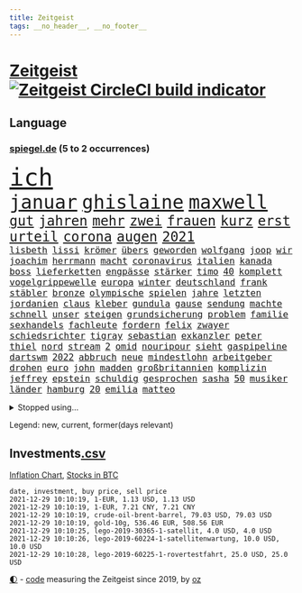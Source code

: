 ```yaml
---
title: Zeitgeist
tags: __no_header__, __no_footer__
---
```


# [Zeitgeist](https://oliz.io/zeitgeist/) [![Zeitgeist CircleCI build indicator](https://circleci.com/gh/ooz/zeitgeist.svg?style=shield)](https://circleci.com/gh/ooz/zeitgeist)

## Language

<h3><a href="https://www.spiegel.de" target="_blank">spiegel.de</a> (5 to 2 occurrences)</h3>
<p style="font-family:monospace">
<span style="font-size:32pt"><a href="news_links.html#ich" class="current">ich</a></span>
<br>
<span style="font-size:25pt"><a href="news_links.html#januar" class="current">januar</a></span>
<span style="font-size:25pt"><a href="news_links.html#ghislaine" class="current">ghislaine</a></span>
<span style="font-size:25pt"><a href="news_links.html#maxwell" class="current">maxwell</a></span>
<br>
<span style="font-size:18pt"><a href="news_links.html#gut" class="current">gut</a></span>
<span style="font-size:18pt"><a href="news_links.html#jahren" class="current">jahren</a></span>
<span style="font-size:18pt"><a href="news_links.html#mehr" class="current">mehr</a></span>
<span style="font-size:18pt"><a href="news_links.html#zwei" class="current">zwei</a></span>
<span style="font-size:18pt"><a href="news_links.html#frauen" class="current">frauen</a></span>
<span style="font-size:18pt"><a href="news_links.html#kurz" class="current">kurz</a></span>
<span style="font-size:18pt"><a href="news_links.html#erst" class="current">erst</a></span>
<span style="font-size:18pt"><a href="news_links.html#urteil" class="current">urteil</a></span>
<span style="font-size:18pt"><a href="news_links.html#corona" class="current">corona</a></span>
<span style="font-size:18pt"><a href="news_links.html#augen" class="current">augen</a></span>
<span style="font-size:18pt"><a href="news_links.html#2021" class="current">2021</a></span>
<br>
<span style="font-size:12pt"><a href="news_links.html#lisbeth" class="new">lisbeth</a></span>
<span style="font-size:12pt"><a href="news_links.html#lissi" class="new">lissi</a></span>
<span style="font-size:12pt"><a href="news_links.html#krömer" class="new">krömer</a></span>
<span style="font-size:12pt"><a href="news_links.html#übers" class="current">übers</a></span>
<span style="font-size:12pt"><a href="news_links.html#geworden" class="current">geworden</a></span>
<span style="font-size:12pt"><a href="news_links.html#wolfgang" class="current">wolfgang</a></span>
<span style="font-size:12pt"><a href="news_links.html#joop" class="current">joop</a></span>
<span style="font-size:12pt"><a href="news_links.html#wir" class="current">wir</a></span>
<span style="font-size:12pt"><a href="news_links.html#joachim" class="current">joachim</a></span>
<span style="font-size:12pt"><a href="news_links.html#herrmann" class="current">herrmann</a></span>
<span style="font-size:12pt"><a href="news_links.html#macht" class="current">macht</a></span>
<span style="font-size:12pt"><a href="news_links.html#coronavirus" class="current">coronavirus</a></span>
<span style="font-size:12pt"><a href="news_links.html#italien" class="current">italien</a></span>
<span style="font-size:12pt"><a href="news_links.html#kanada" class="current">kanada</a></span>
<span style="font-size:12pt"><a href="news_links.html#boss" class="current">boss</a></span>
<span style="font-size:12pt"><a href="news_links.html#lieferketten" class="current">lieferketten</a></span>
<span style="font-size:12pt"><a href="news_links.html#engpässe" class="current">engpässe</a></span>
<span style="font-size:12pt"><a href="news_links.html#stärker" class="current">stärker</a></span>
<span style="font-size:12pt"><a href="news_links.html#timo" class="current">timo</a></span>
<span style="font-size:12pt"><a href="news_links.html#40" class="current">40</a></span>
<span style="font-size:12pt"><a href="news_links.html#komplett" class="current">komplett</a></span>
<span style="font-size:12pt"><a href="news_links.html#vogelgrippewelle" class="new">vogelgrippewelle</a></span>
<span style="font-size:12pt"><a href="news_links.html#europa" class="current">europa</a></span>
<span style="font-size:12pt"><a href="news_links.html#winter" class="current">winter</a></span>
<span style="font-size:12pt"><a href="news_links.html#deutschland" class="current">deutschland</a></span>
<span style="font-size:12pt"><a href="news_links.html#frank" class="current">frank</a></span>
<span style="font-size:12pt"><a href="news_links.html#stäbler" class="new">stäbler</a></span>
<span style="font-size:12pt"><a href="news_links.html#bronze" class="current">bronze</a></span>
<span style="font-size:12pt"><a href="news_links.html#olympische" class="current">olympische</a></span>
<span style="font-size:12pt"><a href="news_links.html#spielen" class="current">spielen</a></span>
<span style="font-size:12pt"><a href="news_links.html#jahre" class="current">jahre</a></span>
<span style="font-size:12pt"><a href="news_links.html#letzten" class="current">letzten</a></span>
<span style="font-size:12pt"><a href="news_links.html#jordanien" class="current">jordanien</a></span>
<span style="font-size:12pt"><a href="news_links.html#claus" class="current">claus</a></span>
<span style="font-size:12pt"><a href="news_links.html#kleber" class="current">kleber</a></span>
<span style="font-size:12pt"><a href="news_links.html#gundula" class="new">gundula</a></span>
<span style="font-size:12pt"><a href="news_links.html#gause" class="new">gause</a></span>
<span style="font-size:12pt"><a href="news_links.html#sendung" class="current">sendung</a></span>
<span style="font-size:12pt"><a href="news_links.html#machte" class="current">machte</a></span>
<span style="font-size:12pt"><a href="news_links.html#schnell" class="current">schnell</a></span>
<span style="font-size:12pt"><a href="news_links.html#unser" class="current">unser</a></span>
<span style="font-size:12pt"><a href="news_links.html#steigen" class="current">steigen</a></span>
<span style="font-size:12pt"><a href="news_links.html#grundsicherung" class="current">grundsicherung</a></span>
<span style="font-size:12pt"><a href="news_links.html#problem" class="current">problem</a></span>
<span style="font-size:12pt"><a href="news_links.html#familie" class="current">familie</a></span>
<span style="font-size:12pt"><a href="news_links.html#sexhandels" class="current">sexhandels</a></span>
<span style="font-size:12pt"><a href="news_links.html#fachleute" class="current">fachleute</a></span>
<span style="font-size:12pt"><a href="news_links.html#fordern" class="current">fordern</a></span>
<span style="font-size:12pt"><a href="news_links.html#felix" class="current">felix</a></span>
<span style="font-size:12pt"><a href="news_links.html#zwayer" class="current">zwayer</a></span>
<span style="font-size:12pt"><a href="news_links.html#schiedsrichter" class="current">schiedsrichter</a></span>
<span style="font-size:12pt"><a href="news_links.html#tigray" class="current">tigray</a></span>
<span style="font-size:12pt"><a href="news_links.html#sebastian" class="current">sebastian</a></span>
<span style="font-size:12pt"><a href="news_links.html#exkanzler" class="current">exkanzler</a></span>
<span style="font-size:12pt"><a href="news_links.html#peter" class="current">peter</a></span>
<span style="font-size:12pt"><a href="news_links.html#thiel" class="current">thiel</a></span>
<span style="font-size:12pt"><a href="news_links.html#nord" class="current">nord</a></span>
<span style="font-size:12pt"><a href="news_links.html#stream" class="current">stream</a></span>
<span style="font-size:12pt"><a href="news_links.html#2" class="current">2</a></span>
<span style="font-size:12pt"><a href="news_links.html#omid" class="current">omid</a></span>
<span style="font-size:12pt"><a href="news_links.html#nouripour" class="current">nouripour</a></span>
<span style="font-size:12pt"><a href="news_links.html#sieht" class="current">sieht</a></span>
<span style="font-size:12pt"><a href="news_links.html#gaspipeline" class="current">gaspipeline</a></span>
<span style="font-size:12pt"><a href="news_links.html#dartswm" class="current">dartswm</a></span>
<span style="font-size:12pt"><a href="news_links.html#2022" class="current">2022</a></span>
<span style="font-size:12pt"><a href="news_links.html#abbruch" class="current">abbruch</a></span>
<span style="font-size:12pt"><a href="news_links.html#neue" class="current">neue</a></span>
<span style="font-size:12pt"><a href="news_links.html#mindestlohn" class="current">mindestlohn</a></span>
<span style="font-size:12pt"><a href="news_links.html#arbeitgeber" class="current">arbeitgeber</a></span>
<span style="font-size:12pt"><a href="news_links.html#drohen" class="current">drohen</a></span>
<span style="font-size:12pt"><a href="news_links.html#euro" class="current">euro</a></span>
<span style="font-size:12pt"><a href="news_links.html#john" class="current">john</a></span>
<span style="font-size:12pt"><a href="news_links.html#madden" class="new">madden</a></span>
<span style="font-size:12pt"><a href="news_links.html#großbritannien" class="current">großbritannien</a></span>
<span style="font-size:12pt"><a href="news_links.html#komplizin" class="new">komplizin</a></span>
<span style="font-size:12pt"><a href="news_links.html#jeffrey" class="current">jeffrey</a></span>
<span style="font-size:12pt"><a href="news_links.html#epstein" class="current">epstein</a></span>
<span style="font-size:12pt"><a href="news_links.html#schuldig" class="current">schuldig</a></span>
<span style="font-size:12pt"><a href="news_links.html#gesprochen" class="current">gesprochen</a></span>
<span style="font-size:12pt"><a href="news_links.html#sasha" class="new">sasha</a></span>
<span style="font-size:12pt"><a href="news_links.html#50" class="current">50</a></span>
<span style="font-size:12pt"><a href="news_links.html#musiker" class="current">musiker</a></span>
<span style="font-size:12pt"><a href="news_links.html#länder" class="current">länder</a></span>
<span style="font-size:12pt"><a href="news_links.html#hamburg" class="current">hamburg</a></span>
<span style="font-size:12pt"><a href="news_links.html#20" class="current">20</a></span>
<span style="font-size:12pt"><a href="news_links.html#emilia" class="new">emilia</a></span>
<span style="font-size:12pt"><a href="news_links.html#matteo" class="current">matteo</a></span>
</p>
<details>
<summary>Stopped using...</summary>
<p class="former" style="font-size:12pt">
angriffen(434) bekannten(434) internationaler(434) ärmere(434) beschwerde(433) gerüchte(433) hinweisen(433) lady(433) nazis(433) schrieb(433) sicherheitsbehörden(433) versorgt(433) wen(433) führende(432) gedacht(432) haseloff(432) locker(432) usbürger(432) vorschläge(432) weitergehen(432) amsterdam(431) anspruch(431) eindruck(431) einstieg(431) fortschritt(431) fuß(431) gegenseitig(431) kapitän(431) leere(431) statement(431) versehentlich(431) vollständig(431) angeordnet(430) drehen(430) eskalation(430) freundin(430) krankenhäusern(430) psg(430) schwedische(430) unbekannten(430) weber(430) zahlung(430) überzeugen(430) anerkennung(429) begleitet(429) durchsetzen(429) erhoben(429) figuren(429) hollywood(429) londoner(429) löhne(429) märz(429) partner(429) sachsenanhalt(429) tourismus(429) welchem(429) arbeiter(428) brücke(428) ecuador(428) eintracht(428) einzelnen(428) ford(428) geduld(428) gleichberechtigung(428) jüngeren(428) nationen(428) ringt(428) schwarzer(428) sibirien(428) sperre(428) untersuchungshaft(428) vereinten(428) verpassen(428) verwendet(428) wald(428) weltweite(428) zeuge(428) alex(427) aussicht(427) bewährung(427) bildung(427) black(427) fanexperten(427) karriereberaterin(427) kompliziert(427) kräftig(427) main(427) marcel(427) namens(427) nürnberg(427) politisch(427) reiche(427) revolution(427) seehofer(427) tests(427) tippen(427) unerwartet(427) verschiebt(427) wütet(427) zoo(427) äußerst(427) überschattet(427) anwälte(426) benzin(426) breit(426) erneute(426) ersetzen(426) figur(426) führerschein(426) ifoindex(426) langsam(426) leitung(426) metern(426) rostock(426) unruhen(426) usschauspielerin(426) verlängern(426) beschreibt(425) desaster(425) gereist(425) impfbereitschaft(425) jünger(425) michelle(425) mutige(425) paderborn(425) radfahrer(425) steuert(425) verzweifelt(425) wirken(425) 32(424) 33(424) besseren(424) besucher(424) endspiel(424) engagement(424) hintergrund(424) infrage(424) priester(424) anlass(423) befindet(423) europäer(423) förderung(423) attentat(422) auskommen(422) behinderung(422) bekämpft(422) miteinander(422) neustart(422) standort(422) zweitligist(422) eigentümer(421) endgültig(421) islamistischen(421) karte(421) kultur(421) lakers(421) menschenleben(421) modell(421) optimistisch(421) regierungspartei(421) rollen(421) schuss(421) studieren(421) tauchen(421) umstrittener(421) zwillinge(421) amerika(420) aufgetreten(420) automobilgeschichte(420) begeisterten(420) kranke(420) löste(420) schlechter(420) vorstellen(420) ärgert(420) 29(419) demonstrationen(419) erlitt(419) frachter(419) herrschen(419) nordirland(419) richtige(419) skepsis(419) spdgesundheitsexperte(419) zverev(419) 3000(418) abgesetzt(418) datenanalyse(418) jerusalem(418) schmerzen(418) torhüter(418) braunschweig(417) form(417) regensburg(417) sinnvoll(417) virologen(417) aktivistin(416) befeuern(416) hölle(416) lernt(416) beteiligung(415) eklat(415) kryptowährung(415) schwanger(415) stammt(415) tatverdächtigen(415) 81(414) ereignisse(414) alice(413) finanzierung(413) griechische(413) prognosen(413) störung(413) euparlament(412) offenen(412) stadion(412) dir(411) matthew(411) monats(411) wünsche(411) defensive(410) klarer(410) stiegen(410) träume(410) unzählige(410) zuschauern(410) 23(409) amerikas(409) behalten(409) konsum(409) le(409) coronaschutz(408) migration(408) voraussetzungen(408) wirtschaftswachstum(408) niedrigere(407) rasen(407) einnahmen(406) aufgetaucht(405) falscher(404) platzverweis(404) saintgermain(404) landung(403) sichert(403) ausrüstung(402) drin(402) hilfen(402) schlugen(402) verfassungswidrig(402) beauftragt(401) erstickt(401) meines(401) chats(400) tennisprofi(400) verheerend(400) astronauten(399) familienberater(399) sinkende(399) umfragewerte(399) angehörigen(398) favorit(398) verfassungsgericht(398) vermissen(398) älter(398) praxis(397) neymar(396) jacob(395) justin(395) ungeklärt(395) angezeigt(394) bangen(394) folter(394) gefühl(394) riesiges(394) startete(394) holte(392) türen(391) abermals(390) vermissten(390) geht's(388) reus(388) sprung(388) wiedergewählt(388) verhinderte(387) beobachtung(386) verpasste(386) lebensgefährlich(385) vorgenommen(385) kontert(383) björn(382) staatlichen(382) mutation(381) sprit(381) empfangen(380) erreger(380) kanadas(380) verpflichten(380) weidel(380) 6000(379) annäherung(379) aktive(378) beendete(378) voraussichtlich(377) ausgaben(373) betrieben(373) kehren(371) rache(371) versicherer(370) höcke(369) renommierten(369) strukturen(369) empfinden(368) heimsieg(367) trugen(365) darmstadt(364) ärmelkanal(362) theoretisch(361) titelkampf(356) eingetroffen(354) berührt(353) sachen(353) badenwürttembergischen(350) befunden(350) katzen(349) berühmtes(347) bundestagsabgeordnete(342) ereignet(341) kopfverletzungen(341) entgehen(329) 95(323) tübinger(322) geheimen(319) hergestellt(319) afrikanische(310) unwahrscheinlich(307) klappen(305) bundesweiten(304) viral(303) potenziell(302) behindern(301) rüdiger(300) bewerben(299) stören(297) grab(293) ausländer(290) neuanfang(289) 20jährige(288) beunruhigt(288) j(288) kryptowährungen(288) vereint(287) impfschutz(286) schätzungen(286) finanziellen(284) worüber(283) notstand(281) urteile(279) 4000(278) freigabe(278) krimi(278) objekte(278) todesursache(277) missbrauchsvorwürfen(276) wildnis(276) angefahren(272) gregor(267) strecken(267) abgewehrt(266) nationaler(265) bargeld(261) nordwesten(261) realistisch(260) lacht(259) tvinterview(259) bildzeitung(258) provider(258) witwe(256) erteilte(254) scharfen(245) berechtigt(243) gelitten(239) kühl(239) airline(236) landesverband(235) gerungen(233) zufriedener(233) financial(232) lebensgefährliche(229) charles(226) statistik(224) jubel(220) bka(217) machtoptionen(217) raumfahrt(215) 2045(213) anfangs(207) ausgewählt(207) moldau(207) cotrainer(206) jugendärzte(205) schnellstmöglich(205) genossen(203) vorreiter(202) hardliner(201) zurückzukehren(201) ticket(199) plastik(198) historikerin(197) kreise(196) dorthin(194) einwanderer(194) flugverkehr(192) gekentert(191) bezeichnen(190) fünften(190) lago(190) maggiore(190) karim(189) lernrückstände(189) berchtesgaden(188) minsk(188) 47jähriger(186) ausbildung(186) misstrauen(185) fünfjähriger(184) kinderimpfung(184) unschuldig(183) benzinpreise(182) finger(180) befragung(179) lokal(178) träumt(178) 86(177) aggressiver(177) rohstoffe(177) klaut(176) knochen(176) vereinbaren(176) 23jähriger(175) mangelnden(174) nashville(174) sechzigerjahre(174) tragweite(174) britischem(173) stehe(173) beihilfe(172) hunderttausenden(171) jon(171) sichere(171) alzheimer(170) anführer(170) regenfälle(170) ähnliches(170) ansprechen(168) forscherteam(168) ramos(167) schäumt(165) entstehung(164) befassen(163) altenberger(162) atomgespräche(162) millionenentschädigung(162) parteispitze(162) ausschnitte(161) irre(161) djoković(160) fratzscher(160) akademie(159) wissenschaften(159) 160(158) 1962(158) coronafall(158) diwchef(158) düster(158) hindukusch(157) heiraten(156) heim(155) partnerschaft(155) mögen(154) spitzenkandidat(154) spitzenpolitiker(154) uganda(154) 1300(153) zuschauerinnen(153) vormundschaft(152) fashion(151) sprunghaft(151) vermeintlicher(150) beides(149) tugenden(149) überdosis(149) 25jähriger(147) kürzen(147) strikten(147) verteidigungsminister(147) unterzogen(146) aufzubauen(144) evakuierung(144) beatles(143) übersee(143) glückliche(142) kreißsaal(140) nbastar(140) observatorium(139) terrorgruppe(139) theorien(138) tusk(138) charlottesville(137) impfzahlen(137) nothilfe(137) raser(137) hochwasser(136) hochwasserkatastrophe(136) aufruhr(135) selfie(135) wellen(135) technischen(134) karrierecoach(133) voelchert(133) bakterien(132) maurer(132) zerstörten(132) fluten(131) schwerelosigkeit(131) halbleiter(129) kohl(129) archäologen(128) kollision(128) afghanen(127) freedom(127) lautete(127) mainzer(126) norwegischen(126) milliardengeschäft(125) wiederaufbau(125) 240(124) abzugeben(123) eindeutigen(123) preisanstieg(123) legalisieren(122) rückkehrer(122) entthront(121) labore(121) moritz(121) nbaprofi(121) räder(121) leidenschaft(120) sprint(120) ted(120) usnotenbank(120) 2004(119) erkunden(119) fußgänger(119) krisenmanagement(119) ali(118) erzeugen(118) hörte(117) staatsmedien(117) stellvertreter(117) rückendeckung(116) vorfahrt(116) binden(115) gouverneurs(115) crews(114) geschwommen(114) kristina(114) manhattan(114) münzen(114) bereitete(113) haushaltshilfe(113) aufkommen(112) epidemische(112) ertranken(112) früherem(112) note(112) vermietet(112) mordermittlungen(111) vergisst(111) taugen(110) angestellt(109) gedränge(109) morawiecki(109) fiskus(108) funktionen(108) genervt(108) magdalena(108) privilegien(108) weggefährten(108) adidas(107) beobachter(107) lauf(107) tankstellen(107) zurückziehen(107) hessens(106) devise(105) fanexpertinnen(105) materialengpässen(105) applaus(104) fatale(104) stehlen(104) astronaut(103) rast(103) saisonauftakt(103) stipendium(103) bremse(102) stone(101) topf(101) kommunisten(100) verletzungspause(100) resistenter(99) töteten(99) illegaler(98) involviert(98) jahn(98) landsleuten(98) plänen(98) skelette(98) mythen(97) bestätigte(96) fifa(96) gadgets(96) kohleausstieg(96) aufgegriffen(94) spektakulärer(94) längsten(93) messungen(93) bedanken(92) hingerichtet(92) sandberg(92) tränengas(92) gewandt(91) gewerkschaften(91) kabuler(91) tennessee(91) unterschiedlicher(91) verknüpft(91) wittert(91) prämie(90) eindeutig(89) marianne(89) zuständen(89) denise(88) gysi(88) missouri(88) musikerinnen(88) stewart(88) vielmehr(88) wright(88) 22jährige(87) alonso(87) ausreisen(87) besiegelte(87) exfreundin(87) fernando(87) lichter(87) lutz(87) notenbankchef(87) pharmakonzern(87) rettungsflieger(87) schau(87) bayerischer(86) dringen(86) erneuerbarer(86) handhabe(86) heavymetalband(86) pannenserie(86) türkisches(86) abnehmen(85) filip(85) kostić(85) kurios(85) opioidkrise(85) benachbarten(84) bündnisses(84) gelobt(84) katastrophalen(84) kurssturz(84) teroddes(84) verbliebenen(84) vergnügen(84) abschwächung(83) gedrückt(83) gesundheitsämter(83) hofften(83) sabitzer(83) umgangs(83) verhörthriller(83) virginia(83) allergie(82) eumitteln(82) freigeben(82) hauptrolle(82) nackte(82) rockergruppe(82) schädliche(82) sennheiser(82) umkrempeln(82) weltberühmt(82) 52jährigen(81) geschäftsrisiko(81) klingel(81) lübecker(81) rosenheim(81) werten(81) ausschreibung(80) freiem(80) pflichtspielniederlagen(80) semester(80) teamchef(80) verfrühstückt(80) überdeckt(80) 3100(79) enteignungen(79) erwecken(79) rotgrüne(79) aids(78) championsleaguespiel(78) gesteuert(78) gordon(78) pfad(78) usraumfahrtbehörde(78) beigetragen(77) cyberangriffe(77) lauschte(77) wiesen(77) wirt(77) augenhöhe(76) startplatz(76) flickenteppich(75) kaufmann(75) salvador(75) sound(75) fracht(74) geladen(74) mäzen(74) schwedens(74) sorgerecht(74) wiederzubeleben(74) betreten(73) bruchlandung(73) csuvorsitzenden(73) deckeln(72) irrtümer(72) klartext(72) populistisch(72) trieben(72) ubooten(72) verstärkte(72) drucker(71) menschlicher(71) anhören(70) fälschung(70) gaskrise(70) gedachten(70) günes(70) hanna(70) kostic(70) orbit(70) pausieren(70) samstagabend(70) straft(70) tabellenspitze(70) abhängen(69) aufgebracht(69) befragen(69) daniil(69) flüchtlingscamps(69) kohlrichter(69) maike(69) medwedew(69) ubootdeal(69) weltraum(69) zuschlagen(69) übertragung(69) barça(68) engagieren(68) floss(68) johannesburg(68) kulturpolitik(68) mordverdacht(68) märkte(68) stagnieren(68) auftritten(67) begünstigt(67) elch(67) euparlamentarier(67) geliebten(67) heimatländer(67) trickst(67) tristesse(67) zäune(67) energiekosten(66) heikle(66) hinunter(66) oppositionsparteien(66) schüller(66) tiefer(66) ungebrochene(66) zündeten(66) amtskollegen(65) genügen(65) geplatztem(65) bahnmitarbeiter(64) gazprom(64) gepäck(64) heinrich(64) heizungen(64) kritisierten(64) radsportstar(64) vortrag(64) finanzministerin(63) freistoßtor(63) schlafende(63) ungeimpfter(63) antwortet(62) bestellen(62) höhle(62) lissabon(62) unauffällig(62) aussichten(61) belangt(61) coronakontrollen(61) gaspreise(61) großprojekt(61) illegalem(61) traurigkeit(61) usjustiz(61) cduvorsitzenden(60) charge(60) europatour(60) exkanzlers(60) geblitzt(60) gelebt(60) kindesmissbrauchs(60) rückschlägen(60) streitthema(60) allermeisten(59) eidinger(59) kurbelt(59) lockerung(59) spürbare(59) ganzer(58) gratuliert(58) neugeborenes(58) spiegelrecherchen(58) beurteilt(57) getötete(57) kai(57) laughing(57) weingenuss(57) witze(57) 35000(56) alarmieren(56) erwärmung(56) fördergelder(56) teures(56) einschüchtern(55) papers(55) schalteten(55) stattgefunden(55) theologe(55) todesfolge(55) warburg(55) zahnarzt(55) 3ddruck(54) frischen(54) gedrängt(54) hüten(54) price(54) rennens(54) 2700(53) kyle(53) verdichef(53) 1970(52) freundlich(52) hausdurchsuchungen(52) ranghoher(52) sommerhaus(52) ansturm(51) definiert(51) immobilienkonzernen(50) spürbar(50) taiwans(50) weizen(50) dzienus(49) entzweit(49) frances(49) osteuropa(49) regierungskrise(49) sachsenanhalts(49) sarahlee(49) sprecherin(49) tatverdächtiger(49) timon(49) bewerten(48) erforschen(48) hinweisgeber(48) kompass(48) kompromissbereit(48) vereinbart(48) verschlechtern(48) angehoben(47) bieber(47) blamiert(47) minderheitsregierung(47) naturschützer(47) perspektive(47) raumsonde(47) rückweg(47) spe(47) damaliger(46) hartmut(46) misshandlungen(46) sockel(46) verdreifacht(46) buchungszahlen(45) hiv(45) importieren(45) legalisierung(45) zugefügt(45) 59jähriger(43) hinrichtung(43) lädt(43) mies(43) pannenstart(43) rotterdam(43) aufeinandertreffen(42) czaja(42) eon(42) impfstoffhersteller(42) lindenstraße(42) rosenthal(42) rugby(42) sauer(42) unheilbar(42) benutzt(41) doppel(41) ehrgeizige(41) gründeten(41) mitschuld(41) regierungspartner(41) verzückt(41) zukunftsvision(41) asteroiden(40) drogenpolitik(40) ops(40) scherz(40) wonach(40) zoos(40) abgehoben(39) abschiedstour(39) anfangen(39) enes(39) feind(39) heime(39) kanter(39) klimaexperten(38) landesärztekammer(38) nachkriegszeit(38) ubs(38) anreisen(37) chefredakteur(37) generalstaatsanwalt(37) linnemann(37) wasseroberfläche(37) bestehende(36) eignet(36) fegte(36) rüttelt(36) springerchef(36) symbole(36) votierten(36) watford(36) überrollt(36) benzema(35) besorgen(35) brandenburgs(35) ecuadors(35) eitan(35) inhaftiert(35) landeswährung(35) masked(35) methode(35) rheinderby(35) schlagartig(35) seilbahnabsturz(35) seilbahnunglück(35) singer(35) verschwundenen(35) bukele(34) geldflut(34) nayib(34) sandhausen(34) sexvideoaffäre(34) dieselbe(33) generationen(33) landeschef(33) merck(33) rechtspopulisten(33) caracas(32) geduldig(32) atomwaffenfähige(31) ausgeben(31) befördert(31) duft(31) euland(31) fischerboot(31) freiburger(31) glühende(31) achterbahn(30) außenpolitische(30) eröffnete(30) importpreise(30) montagmorgen(30) pflegerin(30) skeptischer(30) statuen(30) pazifikküste(29) radikalislamische(29) wille(29) ablenken(28) houston(28) irakische(28) putzen(28) regierungswechsel(28) videoassistenten(28) abgesagte(27) amerikanischer(27) benfica(27) hamdok(27) wehmut(27) belogen(26) finanzen(26) schusswaffen(26) weckruf(26) zwölfjährige(26) befreite(25) gaga(25) gegentore(25) genügte(25) gesundheitssystem(25) großflächig(25) gucci(25) interaktive(25) rettungseinsatz(25) weiterspielen(25) geringer(24) havre(24) symbolfigur(24) vermeidbar(24) ausverkauft(23) genetische(23) kaputtgegangen(23) randalierer(23) überfälle(23) 3gpflicht(22) erfüllung(22) gewaltsamen(22) professor(22) spdchefin(22) finals(21) hausärzte(21) irgendwas(21) lebendig(21) stroh(21) tatortvote(21) tennisspielerin(21) terence(21) zeichner(21) aufgehalten(20) französin(20) stipendien(20) woanders(20) asteroidenmond(19) coronagesetz(19) impfstoffs(19) kollisionskurs(19) abtrünnigen(18) andersson(18) bahnbrechende(18) handschrift(18) kalt(18) legalen(18) nachhaltigkeit(18) zhan(18) zhang(18) 12jährige(17) ausschluss(17) fünfzigerjahren(17) luftverkehr(17) versicherung(17) buhlen(16) coronachaos(16) ernte(16) gunnar(16) harsch(16) reduzierung(16) schwindel(16) solskjær(16) sportlichen(16) tories(16) afdstimmen(15) akw(15) angstgegner(15) betitelt(15) erbil(15) flüchtlingspolitik(15) löfven(15) wissenschaftlern(15) überraschenden(15) annamaria(14) entsteht(14) ferchichi(14) fliegende(14) jagte(14) kantersieg(14) schwarzmarkt(14) tauschen(14) zukünftigen(14) coronaberichterstattung(13) für(13) versteht(13) zukommt(13) deckelung(12) falk(12) interessengruppen(12) kenosha(12) luftfilter(12) ozean(12) schlimmen(12) tröstet(12) auseinandersetzungen(11) belavia(11) kontakten(11) polizeigewerkschaft(11) präsent(11) tonfall(11) verteuerung(11)
</p>
</details>
<p>Legend: <span class="new">new</span>, <span class="current">current</span>, <span class="former">former(days relevant)</span></p>

## Investments[.csv](investments.csv)

[Inflation Chart](https://inflationchart.com),
[Stocks in BTC](https://stonksinbtc.xyz/)

```
date, investment, buy price, sell price
2021-12-29 10:10:19, 1-EUR, 1.13 USD, 1.13 USD
2021-12-29 10:10:19, 1-EUR, 7.21 CNY, 7.21 CNY
2021-12-29 10:10:19, crude-oil-brent-barrel, 79.03 USD, 79.03 USD
2021-12-29 10:10:19, gold-10g, 536.46 EUR, 508.56 EUR
2021-12-29 10:10:25, lego-2019-30365-1-satellit, 4.0 USD, 4.0 USD
2021-12-29 10:10:26, lego-2019-60224-1-satellitenwartung, 10.0 USD, 10.0 USD
2021-12-29 10:10:28, lego-2019-60225-1-rovertestfahrt, 25.0 USD, 25.0 USD
```

<footer>
<a href="javascript:toggleTheme()" class="nav">🌓</a>
- <a href="https://github.com/ooz/zeitgeist">code</a> measuring the Zeitgeist since 2019, by <a href="https://oliz.io">oz</a>
</footer>
